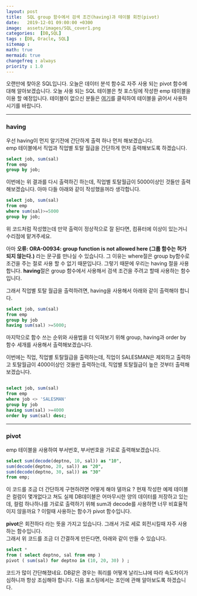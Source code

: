 ```yaml
---
layout: post
title:  SQL group 함수에서 검색 조건(having)과 테이블 회전(pivot)
date:   2019-12-01 09:00:00 +0300
image:  assets/images/SQL_cover1.png
categories:  [DB,SQL]
tags : [DB, Oracle, SQL]
sitemap :
math: true
mermaid: true
changefreq : always
priority : 1.0
---
```


오랜만에 찾아온 SQL입니다. 오늘은 데이터 분석 함수로 자주 사용 되는 pivot 함수에 대해 알아보겠습니다.
오늘 사용 되는 SQL 테이블은 첫 포스팅에 작성한 emp 테이블을 이용 할 예정입니다. 테이블이 없으신 분들은 [여기](https://kejdev.github.io/SQL-Grammar-1)를 클릭하여 테이블을 긁어서 사용하시기를 바랍니다.

-------

### having  

우선 having이 먼지 알기전에 간단하게 출력 하나 먼저 해보겠습니다.  
emp 테이블에서 직업과 직업별 토탈 월급을 간단하게 먼저 출력해보도록 하겠습니다.  

```sql
select job, sum(sal)
from emp
group by job;
```

이번에는 위 결과를 다시 출력하긴 하는데, 직업별 토탈월급이 5000이상인 것들만 출력 해보겠습니다. 아마 다들 아래와 같이 작성했을꺼라 생각합니다.  

```sql
select job, sum(sal)
from emp
where sum(sal)>=5000
group by job;
```

위 코드처럼 작성했는데 만약 출력이 정상적으로 잘 된다면, 컴퓨터에 이상이 있는거니 수리점에 맡겨주세요.  

아마 **오류: ORA-00934: group function is not allowed here (그룹 함수는 허가되지 않는다.)** 라는 문구를 만나실 수 있습니다. 
그 이유는 where절은 group by함수로 조건을 주는 절로 사용 할 수 없기 때문입니다. 그렇기 때문에 우리는 having 절을 사용합니다. **having**절은 group 함수에서 사용해서 검색 조건을 주려고 할때 사용하는 함수입니다.

그래서 직업별 토탈 월급을 출력하려면, having을 사용해서 아래와 같이 출력해야 합니다.

```sql
select job, sum(sal)
from emp
group by job
having sum(sal) >=5000;
```

마지막으로 함수 쓰는 순위와 사용법을 더 익혀보기 위해 group, having과 order by 함수 세개를 사용해서 출력해보겠습니다.  

이번에는 직업, 직업별 토탈월급을 출력하는데, 직업이 SALESMAN은 제외하고 출력하고 토탈월급이 4000이상인 것들만 출력하는데, 직업별 토탈월급이 높은 것부터 출력해보겠습니다.


```sql

select job, sum(sal)
from emp
where job <> 'SALESMAN'
group by job
having sum(sal) >=4000
order by sum(sal) desc;
```

-------

### pivot  

emp 테이블을 사용하여 부서번호, 부서번호을 가로로  출력해보겠습니다.


```sql
select sum(decode(deptno, 10, sal)) as "10",
sum(decode(deptno, 20, sal)) as "20",
sum(decode(deptno, 30, sal)) as "30"
from emp;
```

이 코드를 조금 더 간단하게 구현하려면 어떻게 해야 댈까요 ? 현재 작성한 예제 테이블은 컬럼이 몇개없다고 쳐도 실제 DB데이블은 어마무시한 양의 데이터를 저장하고 있는데, 컬럼 하나하나를 가로로 출력하기 위해  sum과 decode를 사용하면 너무 비효율적이지 않을까요 ? 이럴때 사용하는 함수가 pivot 함수입니다.

**pivot**은 회전하다 라는 뜻을 가지고 있습니다. 그래서 가로 세로 회전시킬때 자주 사용하는 함수입니다.  
그래서 위 코드를 조금 더 간결하게 만든다면, 아래와 같이 만들 수 있습니다. 

```sql
select *
from ( select deptno, sal from emp ) 
pivot ( sum(sal) for deptno in (10, 20, 30) ) ;
```

코드가 많이 간단해졌네요. DB같은 경우는 쿼리를 어떻게 날리느냐에 따라 속도차이가 심하니까 항상 조심해야 합니다. 다음 포스팅에서는 조인에 관해 알아보도록 하겠습니다.
